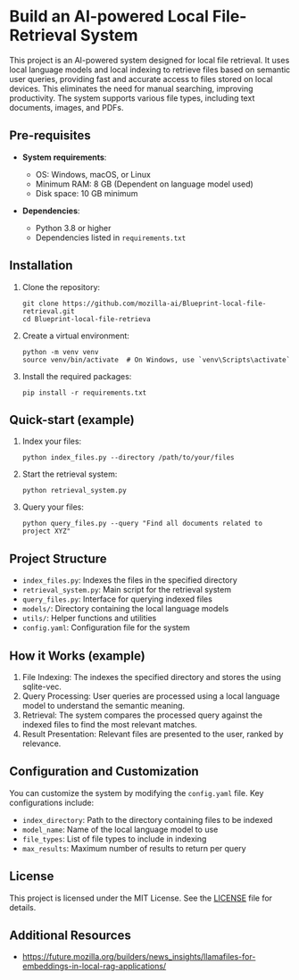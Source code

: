 <!-- ![Project Logo](/images/to/Blueprints-logo.png) -->

# Build an AI-powered Local File-Retrieval System

This project is an AI-powered system designed for local file retrieval. It uses local language models and local indexing to retrieve files based on semantic user queries, providing fast and accurate access to files stored on local devices. This eliminates the need for manual searching, improving productivity. The system supports various file types, including text documents, images, and PDFs.

## Pre-requisites

- **System requirements**: 
  - OS: Windows, macOS, or Linux
  - Minimum RAM: 8 GB (Dependent on language model used)
  - Disk space: 10 GB minimum

- **Dependencies**:
  - Python 3.8 or higher
  - Dependencies listed in `requirements.txt`
    
## Installation

1. Clone the repository:
   ```
   git clone https://github.com/mozilla-ai/Blueprint-local-file-retrieval.git
   cd Blueprint-local-file-retrieva
   ```

2. Create a virtual environment:
   ```
   python -m venv venv
   source venv/bin/activate  # On Windows, use `venv\Scripts\activate`
   ```

3. Install the required packages:
   ```
   pip install -r requirements.txt
   ```

## Quick-start (example)

1. Index your files:
   ```
   python index_files.py --directory /path/to/your/files
   ```

2. Start the retrieval system:
   ```
   python retrieval_system.py
   ```

3. Query your files:
   ```
   python query_files.py --query "Find all documents related to project XYZ"
   ```

## Project Structure

- `index_files.py`: Indexes the files in the specified directory
- `retrieval_system.py`: Main script for the retrieval system
- `query_files.py`: Interface for querying indexed files
- `models/`: Directory containing the local language models
- `utils/`: Helper functions and utilities
- `config.yaml`: Configuration file for the system

## How it Works (example)

1. File Indexing: The indexes the specified directory and stores the using sqlite-vec.
2. Query Processing: User queries are processed using a local language model to understand the semantic meaning.
3. Retrieval: The system compares the processed query against the indexed files to find the most relevant matches.
4. Result Presentation: Relevant files are presented to the user, ranked by relevance.

## Configuration and Customization

You can customize the system by modifying the `config.yaml` file. Key configurations include:

- `index_directory`: Path to the directory containing files to be indexed
- `model_name`: Name of the local language model to use
- `file_types`: List of file types to include in indexing
- `max_results`: Maximum number of results to return per query

## License

This project is licensed under the MIT License. See the [LICENSE](LICENSE) file for details.

## Additional Resources

- https://future.mozilla.org/builders/news_insights/llamafiles-for-embeddings-in-local-rag-applications/
